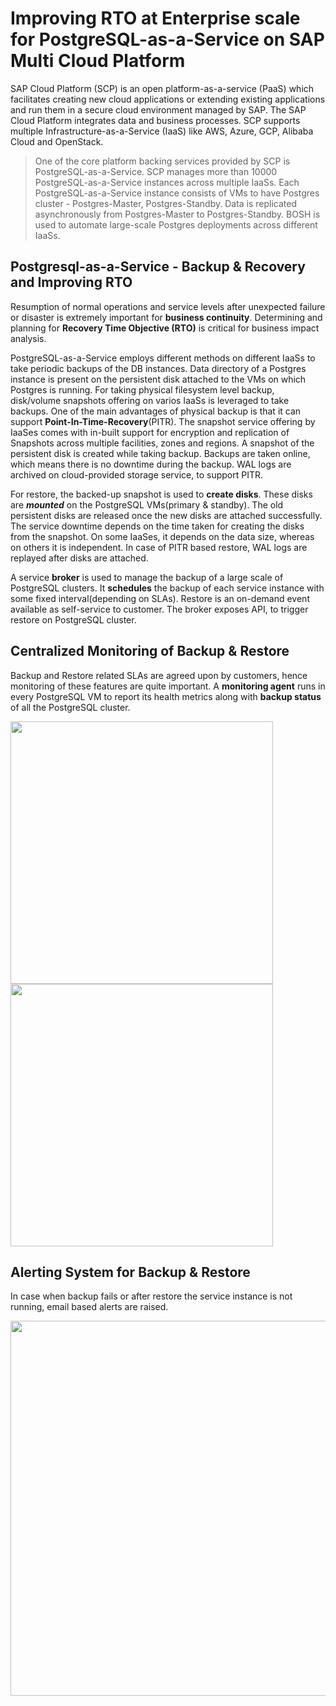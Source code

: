 # Improving RTO at Enterprise scale for PostgreSQL-as-a-Service on SAP Multi Cloud Platform

SAP Cloud Platform (SCP) is an open platform-as-a-service (PaaS) which facilitates creating new cloud applications or extending existing applications and run them in a secure cloud environment managed by SAP. The SAP Cloud Platform integrates data and business processes. SCP supports multiple Infrastructure-as-a-Service (IaaS) like AWS, Azure, GCP, Alibaba Cloud and OpenStack.

> One of the core platform backing services provided by SCP is PostgreSQL-as-a-Service. SCP manages more than 10000 PostgreSQL-as-a-Service instances across multiple IaaSs. Each PostgreSQL-as-a-Service instance consists of VMs to have Postgres cluster - Postgres-Master, Postgres-Standby. Data is replicated asynchronously from Postgres-Master to Postgres-Standby. BOSH is used to automate large-scale Postgres deployments across different IaaSs.

## Postgresql-as-a-Service - Backup & Recovery and Improving RTO
Resumption of normal operations and service levels after unexpected failure or disaster is extremely important for **business continuity**.
Determining and planning for **Recovery Time Objective (RTO)** is critical for business impact analysis.

PostgreSQL-as-a-Service employs different methods on different IaaSs to take periodic backups of the DB instances. Data directory of a Postgres instance is present on the persistent disk attached to the VMs on which Postgres is running. For taking physical filesystem level backup, disk/volume snapshots offering on varios IaaSs is leveraged to take backups. One of the main advantages of physical backup is that it can support **Point-In-Time-Recovery**(PITR). The snapshot service offering by IaaSes comes with in-built support for encryption and replication of Snapshots across multiple facilities, zones and regions. A snapshot of the persistent disk is created while taking backup. Backups are taken online, which means there is no downtime during the backup. WAL logs are archived on cloud-provided storage service, to support PITR.

For restore, the backed-up snapshot is used to **create disks**. These disks are **_mounted_** on the PostgreSQL VMs(primary & standby). The old persistent disks are released once the new disks are attached successfully. The service downtime depends on the time taken for creating the disks from the snapshot. On some IaaSes, it depends on the data size, whereas on others it is independent. In case of PITR based restore, WAL logs are replayed after disks are attached.

A service **broker** is used to manage the backup of a large scale of PostgreSQL clusters. It **schedules** the backup of each service instance with some fixed interval(depending on SLAs). Restore is an on-demand event available as self-service to customer. The broker exposes API, to trigger restore on PostgreSQL cluster.

## Centralized Monitoring of Backup & Restore
Backup and Restore related SLAs are agreed upon by customers, hence monitoring of these features are quite important. A **monitoring agent** runs in every PostgreSQL VM to report its health metrics along with **backup status** of all the PostgreSQL cluster.

<img src="https://github.com/akashkumar58/pgconf/blob/master/backup-status.png" width="420" align="left"> <img src="https://github.com/akashkumar58/pgconf/blob/master/backupStatus.png" width="420" float="right">

## Alerting System for Backup & Restore
In case when backup fails or after restore the service instance is not running, email based alerts are raised.
<p align="center">
  <img src="https://github.com/akashkumar58/pgconf/blob/master/backupAlert.png" width="600"/>
</p>
